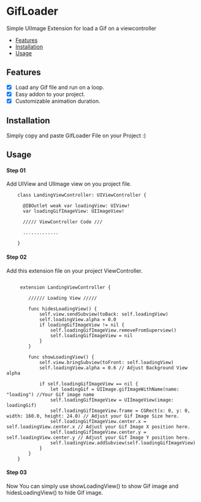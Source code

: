 # GifLoader
Simple UIImage Extension for load a Gif on a viewcontroller

- [Features](#features)
- [Installation](#installation)
- [Usage](#usage)


## Features

- [x] Load any Gif file and run on a loop.
- [x] Easy addon to your project.
- [x] Customizable animation duration.

## Installation

Simply copy and paste GifLoader File on your Project :)

## Usage

#### Step 01

Add UIView and UIImage view on you project file.

```
    class LandingViewController: UIViewController {
    
      @IBOutlet weak var loadingView: UIView!
      var loadingGifImageView: UIImageView!
    
      ///// ViewController Code ///
    
      .............
    
    }

```

#### Step 02

Add this extension file on your project ViewController.


```

     extension LandingViewController {
    
        ////// Loading View /////
    
        func hidesLoadingView() {
            self.view.sendSubview(toBack: self.loadingView)
            self.loadingView.alpha = 0.0
            if loadingGifImageView != nil {
                self.loadingGifImageView.removeFromSuperview()
                self.loadingGifImageView = nil
            }
        }
    
        func showLoadingView() {
            self.view.bringSubview(toFront: self.loadingView)
            self.loadingView.alpha = 0.6 // Adjust Background View alpha
        
            if self.loadingGifImageView == nil {
                let loadingGif = UIImage.gifImageWithName(name: "loading") //Your Gif image name
                self.loadingGifImageView = UIImageView(image: loadingGif)
                self.loadingGifImageView.frame = CGRect(x: 0, y: 0, width: 160.0, height: 24.0) // Adjust your Gif Image Size here.
                self.loadingGifImageView.center.x = self.loadingView.center.x // Adjust your Gif Image X position here.
                self.loadingGifImageView.center.y = self.loadingView.center.y // Adjust your Gif Image Y position here.
                self.loadingView.addSubview(self.loadingGifImageView)
            }
        }
    }

```

#### Step 03

Now You can simply use showLoadingView() to show Gif image and hidesLoadingView() to hide Gif image.

